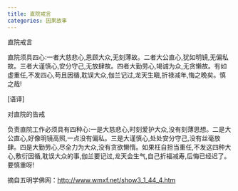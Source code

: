 ```yaml
---
title: 直院戒言
categories: 因果故事
---
```


	   
	   
直院戒言

直院须具四心:一者大慈悲心,恩顾大众,无刻薄故。二者大公直心,犹如明镜,无偏私故。三者大谨慎心,安分守己,无放肆故。四者大勤劳心,竭诚为众,无贪懒故。有如虚重任,不发四心,苟且因循,耽误大众,伽兰记过,龙天生瞋,折禄减年,悔之晚矣。慎之哉!

[语译]

对直院的告戒

负责直院工作必须具有四种心:一是大慈悲心,时刻爱护大众,没有刻薄思想。二是大公直心,好像明镜高照,一点没有偏私。三是大谨慎心,处处安分守己,没有丝毫放肆。四是大勤劳心,尽全力为大众,没有贪欲懒惰。如果枉自担当重任,不发这四种大心,敷衍因循,耽误大众的事,伽兰要记过,龙天会生气,自己折福减寿,后悔已经迟了。要慎重呀!

摘自五明学佛网：http://www.wmxf.net/show3_1_44_4.htm